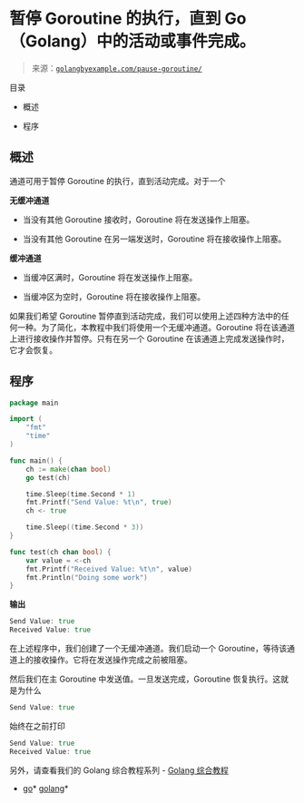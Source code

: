 <!--yml

类别：未分类

日期：2024-10-13 06:34:50

-->

# 暂停 Goroutine 的执行，直到 Go（Golang）中的活动或事件完成。

> 来源：[`golangbyexample.com/pause-goroutine/`](https://golangbyexample.com/pause-goroutine/)

目录

+   概述

+   程序

## **概述**

通道可用于暂停 Goroutine 的执行，直到活动完成。对于一个

**无缓冲通道**

+   当没有其他 Goroutine 接收时，Goroutine 将在发送操作上阻塞。

+   当没有其他 Goroutine 在另一端发送时，Goroutine 将在接收操作上阻塞。

**缓冲通道**

+   当缓冲区满时，Goroutine 将在发送操作上阻塞。

+   当缓冲区为空时，Goroutine 将在接收操作上阻塞。

如果我们希望 Goroutine 暂停直到活动完成，我们可以使用上述四种方法中的任何一种。为了简化，本教程中我们将使用一个无缓冲通道。Goroutine 将在该通道上进行接收操作并暂停。只有在另一个 Goroutine 在该通道上完成发送操作时，它才会恢复。

## **程序**

```go
package main

import (
	"fmt"
	"time"
)

func main() {
	ch := make(chan bool)
	go test(ch)

	time.Sleep(time.Second * 1)
	fmt.Printf("Send Value: %t\n", true)
	ch <- true

	time.Sleep((time.Second * 3))
}

func test(ch chan bool) {
	var value = <-ch
	fmt.Printf("Received Value: %t\n", value)
	fmt.Println("Doing some work")
}
```

**输出**

```go
Send Value: true
Received Value: true
```

在上述程序中，我们创建了一个无缓冲通道。我们启动一个 Goroutine，等待该通道上的接收操作。它将在发送操作完成之前被阻塞。

然后我们在主 Goroutine 中发送值。一旦发送完成，Goroutine 恢复执行。这就是为什么

```go
Send Value: true
```

始终在之前打印

```go
Send Value: true
Received Value: true
```

另外，请查看我们的 Golang 综合教程系列 - [Golang 综合教程](https://golangbyexample.com/golang-comprehensive-tutorial/)

+   [go](https://golangbyexample.com/tag/go/)*   [golang](https://golangbyexample.com/tag/golang/)*
